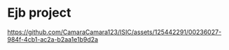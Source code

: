# Ejb project


https://github.com/CamaraCamara123/ISIC/assets/125442291/00236027-984f-4cb1-ac2a-b2aa1e1b9d2a

